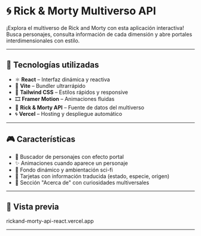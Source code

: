 # 🌀 Rick & Morty Multiverso API

¡Explora el multiverso de Rick and Morty con esta aplicación interactiva!  
Busca personajes, consulta información de cada dimensión y abre portales interdimensionales con estilo.

---

## 🚀 Tecnologías utilizadas

- ⚛️ **React** – Interfaz dinámica y reactiva
- 💨 **Vite** – Bundler ultrarrápido
- 🎨 **Tailwind CSS** – Estilos rápidos y responsive
- 🎞️ **Framer Motion** – Animaciones fluidas
- 🌌 **Rick & Morty API** – Fuente de datos del multiverso
- 🌀 **Vercel** – Hosting y despliegue automático

---

## 🎮 Características

- 🧠 Buscador de personajes con efecto portal
- ✨ Animaciones cuando aparece un personaje
- 🌠 Fondo dinámico y ambientación sci-fi
- 🧬 Tarjetas con información traducida (estado, especie, origen)
- 🧾 Sección "Acerca de" con curiosidades multiversales

---

## 📸 Vista previa

rickand-morty-api-react.vercel.app

---


